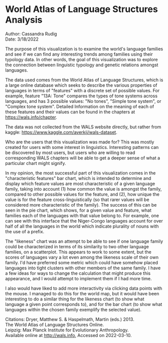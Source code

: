 # World Atlas of Language Structures Analysis
Author: Cassandra Rudig\
Date: 3/18/2022

The purpose of this visualization is to examine the world's language families and
see if we can find any interesting trends among families using their typology data.
In other words, the goal of this visualization was to explore the connection
between linguistic typology and genetic relations amongst languages. 

The data used comes from the World Atlas of Language Structures, which is a large online database which seeks to describe the various properties of languages in terms of "features" with a discrete set of possible values. For example, feature "13A: Tone" compares the types of tone systems across languages, and has 3 possible values: "No tones", "Simple tone system", or "Complex tone system". Detailed Information on the meaning of each of these features and their values can be found in the chapters at https://wals.info/chapter.

The data was not collected from the WALS website directly, but rather from kaggle: https://www.kaggle.com/averkij/wals-dataset.

Who are the users that this visualization was made for?
This was mostly created for users with some interest in linguistics. Interesting patterns can be discovered by most users, but users who are willing to read corresponding WALS chapters will be able to get a deeper sense of what a particular chart might signify.

In my opinion, the most successful part of this visualization comes in the "characteristic features" bar chart, which is intended to determine and display which feature values are most characteristic of a given language family, taking into account (1) how common the value is amongst the family, compared to other possible values for the feature, and (2), how unique the value is for the feature cross-linguistically (so that rarer values will be considered more characteristic of the family). The success of this can be seen in the pie chart, which shows, for a given value and feature, what families each of the languages with that value belong to. For example, one can see with this interface that the Niger-Congo languages account for over half of all the languages in the world which indicate plurality of nouns with the use of a prefix.

The "likeness" chart was an attempt to be able to see if one language family could be characterized in terms of its similarity to two other language families, on a scatterplot. This appears to work to some extent, but the scores of languages vary a lot even among the likeness scale of their own family. I'd have preferred some metric which could have somehow placed languages into tight clusters with other members of the same family. I have a few ideas for ways to change the calculation that might produce this appearance, and I would attempt to implement them if I had more time.

I also would have liked to add more interactivity via clicking data points with the mouse. I managed to do this for the world map, but it would have been interesting to do a similar thing for the likeness chart (to show what language a given point corresponds to), and for the bar chart (to show what languages within the chosen family exemplify the selected value).

Citations:
Dryer, Matthew S. & Haspelmath, Martin (eds.) 2013.\
The World Atlas of Language Structures Online.\
Leipzig: Max Planck Institute for Evolutionary Anthropology.\
Available online at http://wals.info, Accessed on 2022-03-10.
